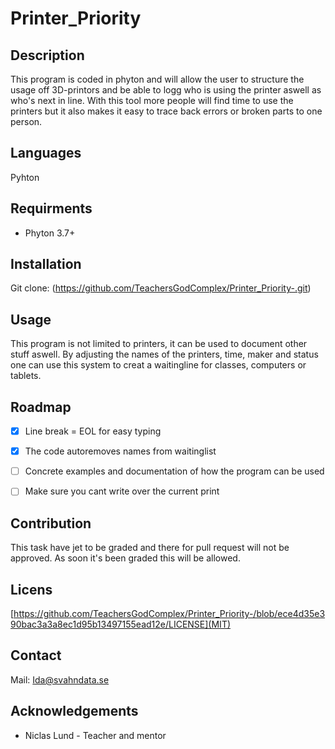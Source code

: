 # Printer_Priority

## Description

This program is coded in phyton and will allow the user to structure the usage off 3D-printors and be able to logg who is using the printer aswell as who's next in line. With this tool more people will find time to use the printers but it also makes it easy to trace back errors or broken parts to one person.

## Languages

Pyhton

## Requirments

- Phyton 3.7+

## Installation

Git clone: (https://github.com/TeachersGodComplex/Printer_Priority-.git)

## Usage

This program is not limited to printers, it can be used to document other stuff aswell. By adjusting the names of the printers, time, maker and status one can use this system to creat a waitingline for classes, computers or tablets. 

## Roadmap

- [x] Line break = EOL for easy typing

- [x] The code autoremoves names from waitinglist

- [ ] Concrete examples and documentation of how the program can be used

- [ ] Make sure you cant write over the current print

## Contribution

This task have jet to be graded and there for pull request will not be approved. As soon it's been graded this will be allowed. 

## Licens

[https://github.com/TeachersGodComplex/Printer_Priority-/blob/ece4d35e390bac3a3a8ec1d95b13497155ead12e/LICENSE](MIT)

## Contact

Mail: Ida@svahndata.se

## Acknowledgements

- Niclas Lund - Teacher and mentor 

